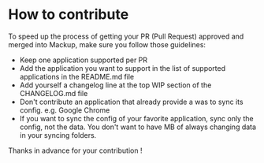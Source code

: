 # How to contribute

To speed up the process of getting your PR (Pull Request) approved and merged
into Mackup, make sure you follow those guidelines:
- Keep one application supported per PR
- Add the application you want to support in the list of supported applications
  in the README.md file
- Add yourself a changelog line at the top WIP section of the CHANGELOG.md file
- Don't contribute an application that already provide a was to sync its config.
  e.g. Google Chrome
- If you want to sync the config of your favorite application, sync only the
  config, not the data. You don't want to have MB of always changing data in
  your syncing folders.

Thanks in advance for your contribution !
